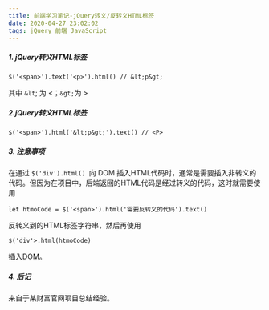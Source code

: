 ```yaml
---
title: 前端学习笔记-jQuery转义/反转义HTML标签
date: 2020-04-27 23:02:02
tags: jQuery 前端 JavaScript
---
```

##### 1. jQuery转义HTML标签

```
$('<span>').text('<p>').html() // &lt;p&gt;
```
其中 `&lt`; 为 <；`&gt;`为 >

##### 2.jQuery转义HTML标签
```
$('<span>').html('&lt;p&gt;').text() // <P>
```

##### 3. 注意事项
在通过 `$('div').html() `向 DOM 插入HTML代码时，通常是需要插入非转义的代码。但因为在项目中，后端返回的HTML代码是经过转义的代码，这时就需要使用 
```
let htmoCode = $('<span>').html('需要反转义的代码').text()
```
反转义到的HTML标签字符串，然后再使用
```
$('div'>.html(htmoCode)
```
插入DOM。
##### 4. 后记
来自于某财富官网项目总结经验。